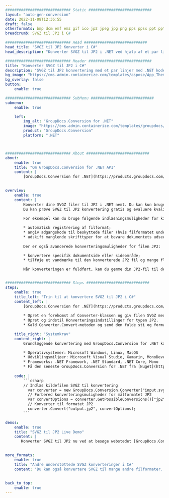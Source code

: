 ```yaml
---
############################# Static ############################
layout: "auto-gen-conversion"
date: 2022-11-08T12:36:55
draft: false
otherformats: bmp dcm emf emz gif ico jp2 jpeg jpg png pps ppsx ppt pptx psb psd svg svgz tga tif tiff webp wmf wmz
breadcrumb: SVGZ til JP2 i C#

############################# Head ############################
head_title: "SVGZ til JP2 Konverter i C#"
head_description: "Konverter SVGZ til JP2 i .NET ved hjælp af et par linjer kode. Brug GroupDocs Document Conversion API til at konvertere over 160 filformater."

############################# Header ############################
title: "Konverter SVGZ til JP2 i C#"
description: "SVGZ til JP2 konvertering med et par linjer med .NET kode"
bg_image: "https://cms.admin.containerize.com/templates/aspose/App_Themes/V3/images/bg/header1.png"
bg_overlay: false
button:
    enable: true

############################# SubMenu ############################
submenu:
    enable: true

    left:
        img_alt: "GroupDocs.Conversion for .NET"
        image: "https://cms.admin.containerize.com/templates/groupdocs/images/product-logos/90x90-noborder/groupdocs-conversion-net.png"
        product: "GroupDocs.Conversion"
        platform: ".NET"



############################# About ############################
about:
    enable: true
    title: "Om GroupDocs.Conversion for .NET API"
    content: |
        [GroupDocs.Conversion for .NET](https://products.groupdocs.com/conversion/net/) kan bruges til at konvertere Microsoft Word, Excel, PowerPoint, PDF, Visio og andre formater. GroupDocs.Conversion er en selvstændig API, der er velegnet til back-end og interne systemer, hvor høj ydeevne er påkrævet. Det afhænger ikke af nogen software som Microsoft eller Open Office.
    

overview:
    enable: true
    content: |
        Konverter dine SVGZ filer til JP2 i .NET nemt. Du kan kun bruge et par C# kodelinjer i enhver platform efter eget valg, såsom - Windows, Linux, macOS.
        Du kan prøve SVGZ til JP2 konvertering gratis og evaluere kvaliteten af ​​konverteringsresultaterne. Sammen med simple filkonverteringsscenarier kan du prøve mere avancerede muligheder for at indlæse kilden SVGZ fil og for at gemme output JP2 resultat. 
        
        For eksempel kan du bruge følgende indlæsningsmuligheder for kilden SVGZ:

        * automatisk registrering af filformat;
        * angiv adgangskode til beskyttede filer (hvis filformatet understøtter det);
        * udskift manglende skrifttyper for at bevare dokumentets udseende.
        
        Der er også avancerede konverteringsmuligheder for filen JP2:

        * konvertere specifik dokumentside eller sideområde;
        * tilføje et vandmærke til den konverterede JP2 fil og mange flere.

        Når konverteringen er fuldført, kan du gemme din JP2-fil til den lokale filsti eller ethvert tredjepartslager som FTP, Amazon S3, Google Drive, Dropbox osv. Bemærk venligst - for at konvertere SVGZ til {{ TO}} er der ikke behov for yderligere software installeret - som MS Office, Open Office, Adobe Acrobat Reader osv.


############################# Steps ############################
steps:
    enable: true
    title_left: "Trin til at konvertere SVGZ til JP2 i C#"
    content_left: |
        [GroupDocs.Conversion for .NET](https://products.groupdocs.com/conversion/net/) gør det nemt for udviklere at konvertere en SVGZ fil til JP2 med et par linjer kode.
        
        * Opret en forekomst af Converter-klassen og giv filen SVGZ med den fulde sti
        * Opret og indstil Konverteringsindstillinger for typen JP2.
        * Kald Converter.Convert-metoden og send den fulde sti og format (JP2) som en parameter

    title_right: "Systemkrav"
    content_right: |
        Grundlæggende konvertering med GroupDocs.Conversion for .NET kan udføres med nogle få enkle trin. Vores API'er understøttes på alle større platforme og operativsystemer. Før du udfører koden nedenfor, skal du sørge for, at du har følgende forudsætninger installeret på dit system.

        * Operativsystemer: Microsoft Windows, Linux, MacOS
        * Udviklingsmiljøer: Microsoft Visual Studio, Xamarin, MonoDevelop
        * Frameworks: .NET Framework, .NET Standard, .NET Core, Mono
        * Få den seneste GroupDocs.Conversion for .NET fra [Nuget](https://www.nuget.org/packages/groupdocs.conversion)
         
    code: |
        ```csharp    
        // Indlæs kildefilen SVGZ til konvertering
          var converter = new GroupDocs.Conversion.Converter("input.svgz");
          // Forbered konverteringsmuligheder for målformatet JP2
          var convertOptions = converter.GetPossibleConversions()["jp2"].ConvertOptions;
          // Konverter til formatet JP2
          converter.Convert("output.jp2", convertOptions);
        ```

demos:
    enable: true
    title: "SVGZ til JP2 Live Demo"
    content: |
       Konverter SVGZ til JP2 nu ved at besøge webstedet [GroupDocs.Conversion App](https://products.groupdocs.app/conversion/family). Online demo har følgende fordele
          

more_formats:
    enable: true
    title: "Andre understøttede SVGZ konverteringer i C#"
    content: "Du kan også konvertere SVGZ til mange andre filformater. Se venligst listen nedenfor."
       
       
back_to_top:
    enable: true
---
```

